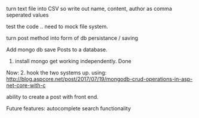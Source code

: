 ﻿
turn text file into CSV so write out name, content, author as comma seperated values 

test the code .. need to mock file system.


turn post method into form of db persistance / saving 









Add mongo db 
save Posts to a database.
1. install mongo get working independently. Done 


Now: 
2. hook the two systems up.
using: http://blog.aspcore.net/post/2017/07/19/mongodb-crud-operations-in-asp-net-core-with-c






ability to create a post with front end.



Future features: 
autocomplete search functionality 